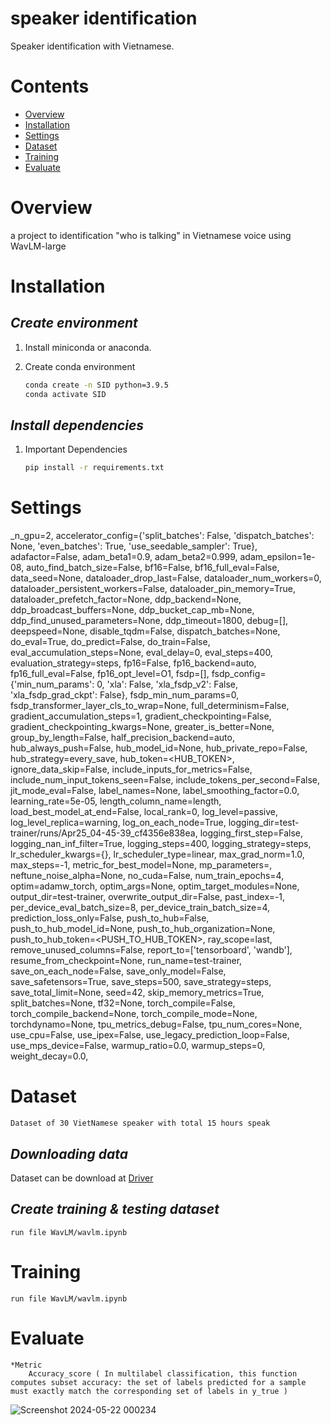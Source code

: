 # **speaker identification**

Speaker identification with Vietnamese.


# **Contents**
- [Overview](#overview)
- [Installation](#installation)
- [Settings](#settings)
- [Dataset](#dataset)
- [Training](#training)
- [Evaluate](#evaluate)

# **Overview**
a project to identification "who is talking" in Vietnamese voice using WavLM-large

# **Installation**

## *Create environment*

1. Install miniconda or anaconda.
2. Create conda environment

    ```bash
    conda create -n SID python=3.9.5
    conda activate SID
    ```


## *Install dependencies*

1. Important Dependencies
    ```bash
    pip install -r requirements.txt
    ```

# **Settings**

_n_gpu=2,
accelerator_config={'split_batches': False, 'dispatch_batches': None, 'even_batches': True, 'use_seedable_sampler': True},
adafactor=False,
adam_beta1=0.9,
adam_beta2=0.999,
adam_epsilon=1e-08,
auto_find_batch_size=False,
bf16=False,
bf16_full_eval=False,
data_seed=None,
dataloader_drop_last=False,
dataloader_num_workers=0,
dataloader_persistent_workers=False,
dataloader_pin_memory=True,
dataloader_prefetch_factor=None,
ddp_backend=None,
ddp_broadcast_buffers=None,
ddp_bucket_cap_mb=None,
ddp_find_unused_parameters=None,
ddp_timeout=1800,
debug=[],
deepspeed=None,
disable_tqdm=False,
dispatch_batches=None,
do_eval=True,
do_predict=False,
do_train=False,
eval_accumulation_steps=None,
eval_delay=0,
eval_steps=400,
evaluation_strategy=steps,
fp16=False,
fp16_backend=auto,
fp16_full_eval=False,
fp16_opt_level=O1,
fsdp=[],
fsdp_config={'min_num_params': 0, 'xla': False, 'xla_fsdp_v2': False, 'xla_fsdp_grad_ckpt': False},
fsdp_min_num_params=0,
fsdp_transformer_layer_cls_to_wrap=None,
full_determinism=False,
gradient_accumulation_steps=1,
gradient_checkpointing=False,
gradient_checkpointing_kwargs=None,
greater_is_better=None,
group_by_length=False,
half_precision_backend=auto,
hub_always_push=False,
hub_model_id=None,
hub_private_repo=False,
hub_strategy=every_save,
hub_token=<HUB_TOKEN>,
ignore_data_skip=False,
include_inputs_for_metrics=False,
include_num_input_tokens_seen=False,
include_tokens_per_second=False,
jit_mode_eval=False,
label_names=None,
label_smoothing_factor=0.0,
learning_rate=5e-05,
length_column_name=length,
load_best_model_at_end=False,
local_rank=0,
log_level=passive,
log_level_replica=warning,
log_on_each_node=True,
logging_dir=test-trainer/runs/Apr25_04-45-39_cf4356e838ea,
logging_first_step=False,
logging_nan_inf_filter=True,
logging_steps=400,
logging_strategy=steps,
lr_scheduler_kwargs={},
lr_scheduler_type=linear,
max_grad_norm=1.0,
max_steps=-1,
metric_for_best_model=None,
mp_parameters=,
neftune_noise_alpha=None,
no_cuda=False,
num_train_epochs=4,
optim=adamw_torch,
optim_args=None,
optim_target_modules=None,
output_dir=test-trainer,
overwrite_output_dir=False,
past_index=-1,
per_device_eval_batch_size=8,
per_device_train_batch_size=4,
prediction_loss_only=False,
push_to_hub=False,
push_to_hub_model_id=None,
push_to_hub_organization=None,
push_to_hub_token=<PUSH_TO_HUB_TOKEN>,
ray_scope=last,
remove_unused_columns=False,
report_to=['tensorboard', 'wandb'],
resume_from_checkpoint=None,
run_name=test-trainer,
save_on_each_node=False,
save_only_model=False,
save_safetensors=True,
save_steps=500,
save_strategy=steps,
save_total_limit=None,
seed=42,
skip_memory_metrics=True,
split_batches=None,
tf32=None,
torch_compile=False,
torch_compile_backend=None,
torch_compile_mode=None,
torchdynamo=None,
tpu_metrics_debug=False,
tpu_num_cores=None,
use_cpu=False,
use_ipex=False,
use_legacy_prediction_loop=False,
use_mps_device=False,
warmup_ratio=0.0,
warmup_steps=0,
weight_decay=0.0,

# **Dataset**
    Dataset of 30 VietNamese speaker with total 15 hours speak
## *Downloading data*
Dataset can be download at [Driver](https://drive.google.com/file/d/1POEVZSWE0v0oz14y055c8SoOUtnrS04r/view?usp=drive_link)

## *Create training & testing dataset*
    run file WavLM/wavlm.ipynb

# **Training**
    run file WavLM/wavlm.ipynb

# **Evaluate**
    *Metric
        Accuracy_score ( In multilabel classification, this function computes subset accuracy: the set of labels predicted for a sample must exactly match the corresponding set of labels in y_true )
![Screenshot 2024-05-22 000234](https://github.com/duysop/Speaker-Recognize/assets/103120531/b182b072-a34a-4f14-8c8b-63d416b669d3)

